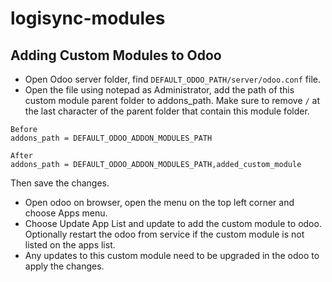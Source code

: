 # logisync-modules

## Adding Custom Modules to Odoo

- Open Odoo server folder, find ```DEFAULT_ODOO_PATH/server/odoo.conf``` file.
- Open the file using notepad as Administrator, add the path of this custom module parent folder to addons_path. Make sure to remove ```/``` at the last character of the parent folder that contain this module folder.
```
Before
addons_path = DEFAULT_ODOO_ADDON_MODULES_PATH
```
```
After
addons_path = DEFAULT_ODOO_ADDON_MODULES_PATH,added_custom_module
```
Then save the changes.
- Open odoo on browser, open the menu on the top left corner and choose Apps menu.
- Choose Update App List and update to add the custom module to odoo. Optionally restart the odoo from service if the custom module is not listed on the apps list.
- Any updates to this custom module need to be upgraded in the odoo to apply the changes.